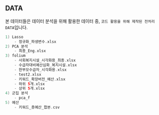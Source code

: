## DATA
본 데이터들은 데이터 분석을 위해 활용한 데이터 중,  `코드 활용을 위해 제작된 전처리 DATA`입니다.


```kotlin
1) Lasso
    - 정규화_파생변수.xlsx
2) PCA 분석
    - 최종_Eng.xlsx
3) folium 
    - 사회복지시설_시각화용_최종.xlsx
    - 수급자대비예산심화_복지시설.xlsx
    - 한부모수급자_시각화용.xlsx
    - test2.xlsx
    - 키워드_확장버전_예산.xlsx
    - 하위 5개.xlsx
    - 상위 5개.xlsx
4) 군집 분석
    - pca_f
5) 예산
    - 키워드_총예산_합본.csv
```
